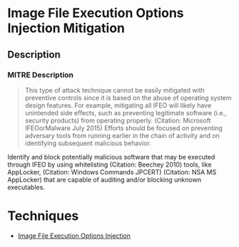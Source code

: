 
# Image File Execution Options Injection Mitigation

## Description

### MITRE Description

> This type of attack technique cannot be easily mitigated with preventive controls since it is based on the abuse of operating system design features. For example, mitigating all IFEO will likely have unintended side effects, such as preventing legitimate software (i.e., security products) from operating properly. (Citation: Microsoft IFEOorMalware July 2015) Efforts should be focused on preventing adversary tools from running earlier in the chain of activity and on identifying subsequent malicious behavior.

Identify and block potentially malicious software that may be executed through IFEO by using whitelisting (Citation: Beechey 2010) tools, like AppLocker, (Citation: Windows Commands JPCERT) (Citation: NSA MS AppLocker) that are capable of auditing and/or blocking unknown executables.


# Techniques


* [Image File Execution Options Injection](../techniques/Image-File-Execution-Options-Injection.md)

